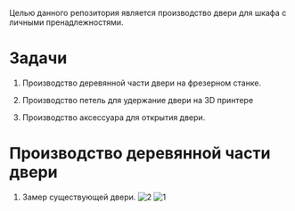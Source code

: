 Целью данного репозитория является производство двери для шкафа с личными пренадлежностями.

# Задачи

1. Производство деревянной части двери на фрезерном станке.

2. Производство петель для удержание двери на 3D принтере

3. Производство аксессуара для открытия двери.

# Производство деревянной части двери

1. Замер существующей двери.
![2](https://github.com/Evgenpump71/Door-2/assets/144489649/8cf0aca3-5cd9-4c59-a4bb-3c0e049a68fe)
![1](https://github.com/Evgenpump71/Door-2/assets/144489649/8c725d77-3120-4be1-8e3b-d9d853f23ca9)

